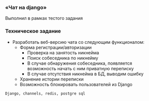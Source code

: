 ### «Чат на django»
Выполнил в рамках тестого задания

### Техническое задание

- Разработать веб-версию чата со следующим функционалом:
  - Форма регистрации/авторизации
    - Проверка на занятость никнейма
    - Поиск собеседника по никнейму
    - В случае обнаружения собеседника, появляется возможность начать с ним приватную переписку
    - В случае отсутствия никнейма в БД, выводим ошибку
  - Хранение истории переписки
  - Возможность блокировать пользователей из Django


```
Django, channels, redis, postgre sql

```
